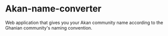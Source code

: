 # Akan-name-converter
Web application that gives you your Akan community name according to the Ghanian community's naming convention.
